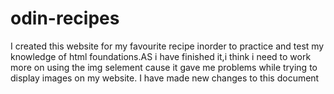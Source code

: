 # odin-recipes
   I created this website for my favourite recipe inorder to practice and test my knowledge of html foundations.AS i have finished it,i think i need to work more on using the img selement cause it gave me problems while trying to display images on my website.
   I have made new changes to this document